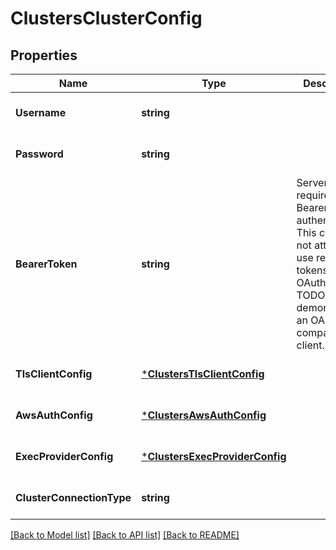 # ClustersClusterConfig

## Properties
Name | Type | Description | Notes
------------ | ------------- | ------------- | -------------
**Username** | **string** |  | [optional] [default to null]
**Password** | **string** |  | [optional] [default to null]
**BearerToken** | **string** | Server requires Bearer authentication. This client will not attempt to use refresh tokens for an OAuth2 flow. TODO: demonstrate an OAuth2 compatible client. | [optional] [default to null]
**TlsClientConfig** | [***ClustersTlsClientConfig**](clustersTLSClientConfig.md) |  | [optional] [default to null]
**AwsAuthConfig** | [***ClustersAwsAuthConfig**](clustersAWSAuthConfig.md) |  | [optional] [default to null]
**ExecProviderConfig** | [***ClustersExecProviderConfig**](clustersExecProviderConfig.md) |  | [optional] [default to null]
**ClusterConnectionType** | **string** |  | [optional] [default to null]

[[Back to Model list]](../README.md#documentation-for-models) [[Back to API list]](../README.md#documentation-for-api-endpoints) [[Back to README]](../README.md)

